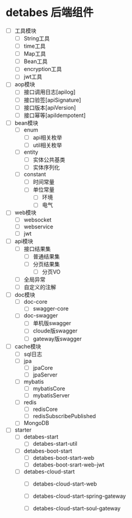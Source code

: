 # detabes 后端组件
* [ ] 工具模块
    - [ ] String工具
    - [ ] time工具
    - [ ] Map工具
    - [ ] Bean工具
    - [ ] encryption工具
    - [ ] jwt工具
    
* [ ] aop模块
    - [ ] 接口调用日志[apilog]
    - [ ] 接口验签[apiSignature]
    - [ ] 接口版本[apiVersion]
    - [ ] 接口幂等[apiIdempotent]  
    
* [ ] bean模块
    - [ ] enum
        - [ ] api相关枚举
        - [ ] util相关枚举
    - [ ] entity
        - [ ] 实体公共基类
        - [ ] 实体序列化
    - [ ] constant
        - [ ] 时间常量
        - [ ] 单位常量
            - [ ] 环境
            - [ ] 电气
            
* [ ] web模块    
    - [ ] websocket
    - [ ] webservice
    - [ ] jwt
    
* [ ] api模块
    - [ ] 接口结果集
        - [ ] 普通结果集
        - [ ] 分页结果集
            - [ ] 分页VO
    - [ ] 全局异常
    - [ ] 自定义的注解
 
* [ ] doc模块
    - [ ] doc-core
        - [ ] swagger-core
    - [ ] doc-swagger
        - [ ] 单机版swagger
        - [ ] cloude版swagger
        - [ ] gateway版swagger
 
* [ ] cache模块
    - [ ] sql日志
    - [ ] jpa
        - [ ] jpaCore
        - [ ] jpaServer
    - [ ] mybatis
        - [ ] mybatisCore
        - [ ] mybatisServer
    - [ ] redis
        - [ ] redisCore
        - [ ] redisSubscribePublished
    - [ ] MongoDB
    
* [ ] starter
    - [ ] detabes-start
        - [ ] detabes-start-util
    - [ ] detabes-boot-start
        - [ ] detabes-boot-start-web
        - [ ] detabes-boot-srart-web-jwt
    - [ ] detabes-cloud-start
        - [ ] detabes-cloud-start-web
        - [ ] detabes-cloud-start-spring-gateway
        - [ ] detabes-cloud-start-soul-gateway
    
    
    
    
